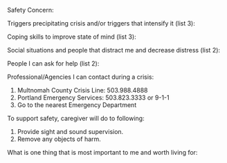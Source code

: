 Safety Concern:

Triggers precipitating crisis and/or triggers that intensify it (list 3):



Coping skills to improve state of mind (list 3):



Social situations and people that distract me and decrease distress (list 2):



People I can ask for help (list 2):



Professional/Agencies I can contact during a crisis:
1. Multnomah County Crisis Line: 503.988.4888
2. Portland Emergency Services: 503.823.3333 or 9-1-1
3. Go to the nearest Emergency Department

To support safety, caregiver will do to following:
1. Provide sight and sound supervision.
2. Remove any objects of harm.

What is one thing that is most important to me and worth living for:
